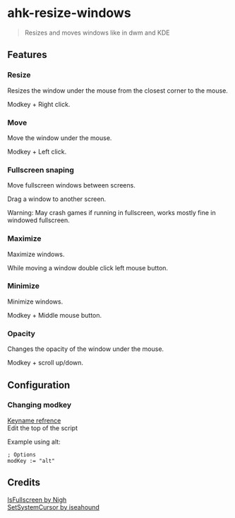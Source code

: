 # ahk-resize-windows

> Resizes and moves windows like in dwm and KDE

## Features

### Resize

Resizes the window under the mouse from the closest corner to the mouse.

Modkey + Right click.

### Move

Move the window under the mouse.

Modkey + Left click.

### Fullscreen snaping

Move fullscreen windows between screens.

Drag a window to another screen.

Warning: May crash games if running in fullscreen, works mostly fine in windowed fullscreen.

### Maximize

Maximize windows.

While moving a window double click left mouse button.

### Minimize

Minimize windows.

Modkey + Middle mouse button.

### Opacity

Changes the opacity of the window under the mouse.

Modkey + scroll up/down.

## Configuration

### Changing modkey

[Keyname refrence](https://www.autohotkey.com/docs/v2/KeyList.htm) \
Edit the top of the script

Example using alt:

```ahk
; Options
modKey := "alt"
```

## Credits

[IsFullscreen by Nigh](https://github.com/Nigh/isFullScreen) \
[SetSystemCursor by iseahound](https://github.com/iseahound/SetSystemCursor)
